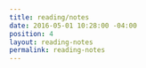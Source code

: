 ```yaml
---
title: reading/notes
date: 2016-05-01 10:28:00 -04:00
position: 4
layout: reading-notes
permalink: reading-notes
---
```


